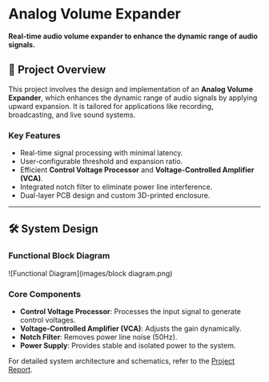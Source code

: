 # Analog Volume Expander

**Real-time audio volume expander to enhance the dynamic range of audio signals.**

## 📖 Project Overview
This project involves the design and implementation of an **Analog Volume Expander**, which enhances the dynamic range of audio signals by applying upward expansion. It is tailored for applications like recording, broadcasting, and live sound systems.

### Key Features
- Real-time signal processing with minimal latency.
- User-configurable threshold and expansion ratio.
- Efficient **Control Voltage Processor** and **Voltage-Controlled Amplifier (VCA)**.
- Integrated notch filter to eliminate power line interference.
- Dual-layer PCB design and custom 3D-printed enclosure.

---

## 🛠 System Design
### Functional Block Diagram
![Functional Diagram](images/block diagram.png)

### Core Components
- **Control Voltage Processor**: Processes the input signal to generate control voltages.
- **Voltage-Controlled Amplifier (VCA)**: Adjusts the gain dynamically.
- **Notch Filter**: Removes power line noise (50Hz).
- **Power Supply**: Provides stable and isolated power to the system.

For detailed system architecture and schematics, refer to the [Project Report](docs/Project_Report.pdf).

